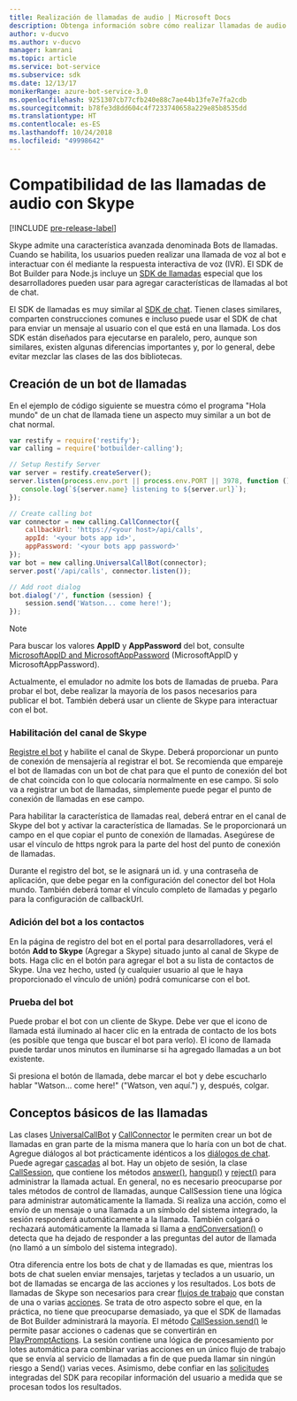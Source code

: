```yaml
---
title: Realización de llamadas de audio | Microsoft Docs
description: Obtenga información sobre cómo realizar llamadas de audio con Skype en un bot mediante Node.js.
author: v-ducvo
ms.author: v-ducvo
manager: kamrani
ms.topic: article
ms.service: bot-service
ms.subservice: sdk
ms.date: 12/13/17
monikerRange: azure-bot-service-3.0
ms.openlocfilehash: 9251307cb77cfb240e88c7ae44b13fe7e7fa2cdb
ms.sourcegitcommit: b78fe3d8dd604c4f7233740658a229e85b8535dd
ms.translationtype: HT
ms.contentlocale: es-ES
ms.lasthandoff: 10/24/2018
ms.locfileid: "49998642"
---
```

# <a name="support-audio-calls-with-skype"></a>Compatibilidad de las llamadas de audio con Skype

[!INCLUDE [pre-release-label](../includes/pre-release-label-v3.md)]

Skype admite una característica avanzada denominada Bots de llamadas.  Cuando se habilita, los usuarios pueden realizar una llamada de voz al bot e interactuar con él mediante la respuesta interactiva de voz (IVR).  El SDK de Bot Builder para Node.js incluye un [SDK de llamadas][calling_sdk] especial que los desarrolladores pueden usar para agregar características de llamadas al bot de chat.   

El SDK de llamadas es muy similar al [SDK de chat][chat_sdk]. Tienen clases similares, comparten construcciones comunes e incluso puede usar el SDK de chat para enviar un mensaje al usuario con el que está en una llamada.  Los dos SDK están diseñados para ejecutarse en paralelo, pero, aunque son similares, existen algunas diferencias importantes y, por lo general, debe evitar mezclar las clases de las dos bibliotecas.  

## <a name="create-a-calling-bot"></a>Creación de un bot de llamadas
En el ejemplo de código siguiente se muestra cómo el programa "Hola mundo" de un chat de llamada tiene un aspecto muy similar a un bot de chat normal. 

```javascript
var restify = require('restify');
var calling = require('botbuilder-calling');

// Setup Restify Server
var server = restify.createServer();
server.listen(process.env.port || process.env.PORT || 3978, function () {
   console.log(`${server.name} listening to ${server.url}`); 
});

// Create calling bot
var connector = new calling.CallConnector({
    callbackUrl: 'https://<your host>/api/calls',
    appId: '<your bots app id>',
    appPassword: '<your bots app password>'
});
var bot = new calling.UniversalCallBot(connector);
server.post('/api/calls', connector.listen());

// Add root dialog
bot.dialog('/', function (session) {
    session.send('Watson... come here!');
});
```

> [!NOTE]
> Para buscar los valores **AppID** y **AppPassword** del bot, consulte [MicrosoftAppID and MicrosoftAppPassword](~/bot-service-manage-overview.md#microsoftappid-and-microsoftapppassword) (MicrosoftAppID y MicrosoftAppPassword).

Actualmente, el emulador no admite los bots de llamadas de prueba. Para probar el bot, debe realizar la mayoría de los pasos necesarios para publicar el bot.  También deberá usar un cliente de Skype para interactuar con el bot. 

### <a name="enable-the-skype-channel"></a>Habilitación del canal de Skype
[Registre el bot](../bot-service-quickstart-registration.md) y habilite el canal de Skype. Deberá proporcionar un punto de conexión de mensajería al registrar el bot. Se recomienda que empareje el bot de llamadas con un bot de chat para que el punto de conexión del bot de chat coincida con lo que colocaría normalmente en ese campo.  Si solo va a registrar un bot de llamadas, simplemente puede pegar el punto de conexión de llamadas en ese campo.  

Para habilitar la característica de llamadas real, deberá entrar en el canal de Skype del bot y activar la característica de llamadas. Se le proporcionará un campo en el que copiar el punto de conexión de llamadas. Asegúrese de usar el vínculo de https ngrok para la parte del host del punto de conexión de llamadas.

Durante el registro del bot, se le asignará un id. y una contraseña de aplicación, que debe pegar en la configuración del conector del bot Hola mundo. También deberá tomar el vínculo completo de llamadas y pegarlo para la configuración de callbackUrl.

### <a name="add-bot-to-contacts"></a>Adición del bot a los contactos
En la página de registro del bot en el portal para desarrolladores, verá el botón **Add to Skype** (Agregar a Skype) situado junto al canal de Skype de bots. Haga clic en el botón para agregar el bot a su lista de contactos de Skype.  Una vez hecho, usted (y cualquier usuario al que le haya proporcionado el vínculo de unión) podrá comunicarse con el bot.

### <a name="test-your-bot"></a>Prueba del bot
Puede probar el bot con un cliente de Skype. Debe ver que el icono de llamada está iluminado al hacer clic en la entrada de contacto de los bots (es posible que tenga que buscar el bot para verlo).  El icono de llamada puede tardar unos minutos en iluminarse si ha agregado llamadas a un bot existente.  

Si presiona el botón de llamada, debe marcar el bot y debe escucharlo hablar "Watson... come here!" ("Watson, ven aquí.") y, después, colgar.

## <a name="calling-basics"></a>Conceptos básicos de las llamadas
Las clases [UniversalCallBot](http://docs.botframework.com/en-us/node/builder/calling-reference/classes/_botbuilder_d_.universalcallbot) y [CallConnector](http://docs.botframework.com/en-us/node/builder/calling-reference/classes/_botbuilder_d_.callconnector) le permiten crear un bot de llamadas en gran parte de la misma manera que lo haría con un bot de chat. Agregue diálogos al bot prácticamente idénticos a los [diálogos de chat](bot-builder-nodejs-manage-conversation-flow.md). Puede agregar [cascadas](bot-builder-nodejs-prompts.md) al bot. Hay un objeto de sesión, la clase [CallSession](http://docs.botframework.com/en-us/node/builder/calling-reference/classes/_botbuilder_d_.callsession), que contiene los métodos [answer()](http://docs.botframework.com/en-us/node/builder/calling-reference/classes/_botbuilder_d_.callsession#answer), [hangup()](http://docs.botframework.com/en-us/node/builder/calling-reference/classes/_botbuilder_d_.callsession#hangup) y [reject()](http://docs.botframework.com/en-us/node/builder/calling-reference/classes/_botbuilder_d_.callsession#reject) para administrar la llamada actual. En general, no es necesario preocuparse por tales métodos de control de llamadas, aunque CallSession tiene una lógica para administrar automáticamente la llamada. Si realiza una acción, como el envío de un mensaje o una llamada a un símbolo del sistema integrado, la sesión responderá automáticamente a la llamada. También colgará o rechazará automáticamente la llamada si llama a [endConversation()](http://docs.botframework.com/en-us/node/builder/calling-reference/classes/_botbuilder_d_.callsession#endconversation) o detecta que ha dejado de responder a las preguntas del autor de llamada (no llamó a un símbolo del sistema integrado).

Otra diferencia entre los bots de chat y de llamadas es que, mientras los bots de chat suelen enviar mensajes, tarjetas y teclados a un usuario, un bot de llamadas se encarga de las acciones y los resultados. Los bots de llamadas de Skype son necesarios para crear [flujos de trabajo](http://docs.botframework.com/en-us/node/builder/calling-reference/interfaces/_botbuilder_d_.iworkflow) que constan de una o varias [acciones](http://docs.botframework.com/en-us/node/builder/calling-reference/interfaces/_botbuilder_d_.iaction).  Se trata de otro aspecto sobre el que, en la práctica, no tiene que preocuparse demasiado, ya que el SDK de llamadas de Bot Builder administrará la mayoría. El método [CallSession.send()](http://docs.botframework.com/en-us/node/builder/calling-reference/classes/_botbuilder_d_.callsession#send) le permite pasar acciones o cadenas que se convertirán en [PlayPromptActions](http://docs.botframework.com/en-us/node/builder/calling-reference/classes/_botbuilder_d_.playpromptaction).  La sesión contiene una lógica de procesamiento por lotes automática para combinar varias acciones en un único flujo de trabajo que se envía al servicio de llamadas a fin de que pueda llamar sin ningún riesgo a Send() varias veces.  Asimismo, debe confiar en las [solicitudes](bot-builder-nodejs-prompts.md) integradas del SDK para recopilar información del usuario a medida que se procesan todos los resultados.  

[calling_sdk]: http://docs.botframework.com/en-us/node/builder/calling-reference/modules/_botbuilder_d_
[chat_sdk]: http://docs.botframework.com/en-us/node/builder/chat-reference/modules/_botbuilder_d_
